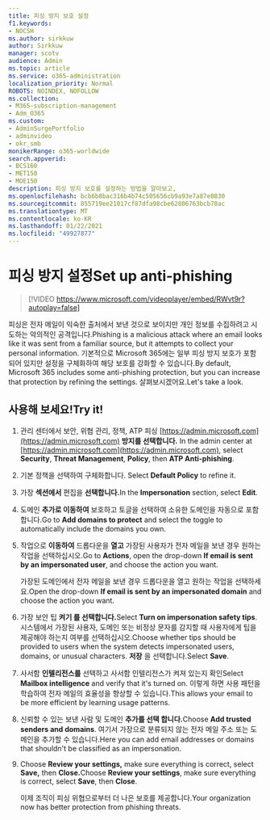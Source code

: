 ```yaml
---
title: 피싱 방지 보호 설정
f1.keywords:
- NOCSH
ms.author: sirkkuw
author: Sirkkuw
manager: scotv
audience: Admin
ms.topic: article
ms.service: o365-administration
localization_priority: Normal
ROBOTS: NOINDEX, NOFOLLOW
ms.collection:
- M365-subscription-management
- Adm_O365
ms.custom:
- AdminSurgePortfolio
- adminvideo
- okr_smb
monikerRange: o365-worldwide
search.appverid:
- BCS160
- MET150
- MOE150
description: 피싱 방지 보호를 설정하는 방법을 알아보고,
ms.openlocfilehash: bcb6b8bac316b4b74c505656cb9a93e7a87e0830
ms.sourcegitcommit: 855719ee21017cf87dfa98cbe62806763bcb78ac
ms.translationtype: MT
ms.contentlocale: ko-KR
ms.lasthandoff: 01/22/2021
ms.locfileid: "49927877"
---
```

# <a name="set-up-anti-phishing"></a><span data-ttu-id="defba-103">피싱 방지 설정</span><span class="sxs-lookup"><span data-stu-id="defba-103">Set up anti-phishing</span></span>

> [!VIDEO https://www.microsoft.com/videoplayer/embed/RWvt9r?autoplay=false]

<span data-ttu-id="defba-104">피싱은 전자 메일이 익숙한 출처에서 보낸 것으로 보이지만 개인 정보를 수집하려고 시도하는 악의적인 공격입니다.</span><span class="sxs-lookup"><span data-stu-id="defba-104">Phishing is a malicious attack where an email looks like it was sent from a familiar source, but it attempts to collect your personal information.</span></span> <span data-ttu-id="defba-105">기본적으로 Microsoft 365에는 일부 피싱 방지 보호가 포함되어 있지만 설정을 구체화하여 해당 보호를 강화할 수 있습니다.</span><span class="sxs-lookup"><span data-stu-id="defba-105">By default, Microsoft 365 includes some anti-phishing protection, but you can increase that protection by refining the settings.</span></span> <span data-ttu-id="defba-106">살펴보시겠어요.</span><span class="sxs-lookup"><span data-stu-id="defba-106">Let's take a look.</span></span>

## <a name="try-it"></a><span data-ttu-id="defba-107">사용해 보세요!</span><span class="sxs-lookup"><span data-stu-id="defba-107">Try it!</span></span>

1. <span data-ttu-id="defba-108">관리 센터에서 보안, 위협 관리, 정책, ATP 피싱 [https://admin.microsoft.com](https://admin.microsoft.com) **방지를 선택합니다.**   </span><span class="sxs-lookup"><span data-stu-id="defba-108">In the admin center at [https://admin.microsoft.com](https://admin.microsoft.com), select **Security**, **Threat Management**, **Policy**, then **ATP Anti-phishing**.</span></span>
1. <span data-ttu-id="defba-109">기본 정책을 선택하여 구체화합니다. </span><span class="sxs-lookup"><span data-stu-id="defba-109">Select **Default Policy** to refine it.</span></span>
1. <span data-ttu-id="defba-110">가장 **섹션에서** 편집을 **선택합니다.**</span><span class="sxs-lookup"><span data-stu-id="defba-110">In the **Impersonation** section, select **Edit**.</span></span>
1. <span data-ttu-id="defba-111">도메인 **추가로 이동하여** 보호하고 토글을 선택하여 소유한 도메인을 자동으로 포함합니다.</span><span class="sxs-lookup"><span data-stu-id="defba-111">Go to **Add domains to protect** and select the toggle to automatically include the domains you own.</span></span>
1. <span data-ttu-id="defba-112">작업으로 **이동하여** 드롭다운을 **열고** 가장된 사용자가 전자 메일을 보낸 경우 원하는 작업을 선택하십시오.</span><span class="sxs-lookup"><span data-stu-id="defba-112">Go to **Actions**, open the drop-down **If email is sent by an impersonated user**, and choose the action you want.</span></span>

    <span data-ttu-id="defba-113">가장된 도메인에서  전자 메일을 보낸 경우 드롭다운을 열고 원하는 작업을 선택하세요.</span><span class="sxs-lookup"><span data-stu-id="defba-113">Open the drop-down **If email is sent by an impersonated domain** and choose the action you want.</span></span>
1. <span data-ttu-id="defba-114">가장 보안 팁 **켜기 를 선택합니다.**</span><span class="sxs-lookup"><span data-stu-id="defba-114">Select **Turn on impersonation safety tips**.</span></span> <span data-ttu-id="defba-115">시스템에서 가장된 사용자, 도메인 또는 비정상 문자를 감지할 때 사용자에게 팁을 제공해야 하는지 여부를 선택하십시오.</span><span class="sxs-lookup"><span data-stu-id="defba-115">Choose whether tips should be provided to users when the system detects impersonated users, domains, or unusual characters.</span></span> <span data-ttu-id="defba-116">**저장** 을 선택합니다.</span><span class="sxs-lookup"><span data-stu-id="defba-116">Select **Save**.</span></span>
1. <span data-ttu-id="defba-117">사서함 **인텔리전스를** 선택하고 사서함 인텔리전스가 켜져 있는지 확인</span><span class="sxs-lookup"><span data-stu-id="defba-117">Select **Mailbox intelligence** and verify that it's turned on.</span></span> <span data-ttu-id="defba-118">이렇게 하면 사용 패턴을 학습하여 전자 메일의 효율성을 향상할 수 있습니다.</span><span class="sxs-lookup"><span data-stu-id="defba-118">This allows your email to be more efficient by learning usage patterns.</span></span>
1. <span data-ttu-id="defba-119">신뢰할 수 있는 보낸 사람 및 도메인 **추가를 선택 합니다.**</span><span class="sxs-lookup"><span data-stu-id="defba-119">Choose **Add trusted senders and domains**.</span></span> <span data-ttu-id="defba-120">여기서 가장으로 분류되지 않는 전자 메일 주소 또는 도메인을 추가할 수 있습니다.</span><span class="sxs-lookup"><span data-stu-id="defba-120">Here you can add email addresses or domains that shouldn't be classified as an impersonation.</span></span>
1. <span data-ttu-id="defba-121">Choose **Review your settings,** make sure everything is correct, select **Save,** then **Close.**</span><span class="sxs-lookup"><span data-stu-id="defba-121">Choose **Review your settings**, make sure everything is correct, select **Save**, then **Close**.</span></span>

    <span data-ttu-id="defba-122">이제 조직이 피싱 위협으로부터 더 나은 보호를 제공합니다.</span><span class="sxs-lookup"><span data-stu-id="defba-122">Your organization now has better protection from phishing threats.</span></span>